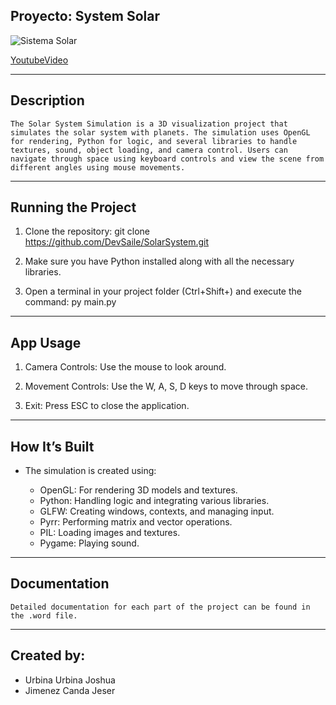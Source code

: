 ## Proyecto: System Solar

![Sistema Solar](https://i.postimg.cc/K4LQFH9C/Sistema-Solar.jpg)


[YoutubeVideo](https://youtu.be/V7r4OvJINWA)


___

## Description

    The Solar System Simulation is a 3D visualization project that simulates the solar system with planets. The simulation uses OpenGL for rendering, Python for logic, and several libraries to handle textures, sound, object loading, and camera control. Users can navigate through space using keyboard controls and view the scene from different angles using mouse movements.

___

## Running the Project
	
1. Clone the repository: git clone https://github.com/DevSaile/SolarSystem.git

2. Make sure you have Python installed along with all the necessary libraries.

3. Open a terminal in your project folder (Ctrl+Shift+) and execute the command: py main.py

___

## App Usage

1. Camera Controls: Use the mouse to look around.
 
2. Movement Controls: Use the W, A, S, D keys to move through space.
 
3. Exit: Press ESC to close the application.

___

## How It’s Built

- The simulation is created using:

    - OpenGL: For rendering 3D models and textures.
    - Python: Handling logic and integrating various libraries.
    - GLFW: Creating windows, contexts, and managing input.
    - Pyrr: Performing matrix and vector operations.
    - PIL: Loading images and textures.
    - Pygame: Playing sound.

___

## Documentation

    Detailed documentation for each part of the project can be found in the .word file.
___

## Created by:

- Urbina Urbina Joshua
- Jimenez Canda Jeser


